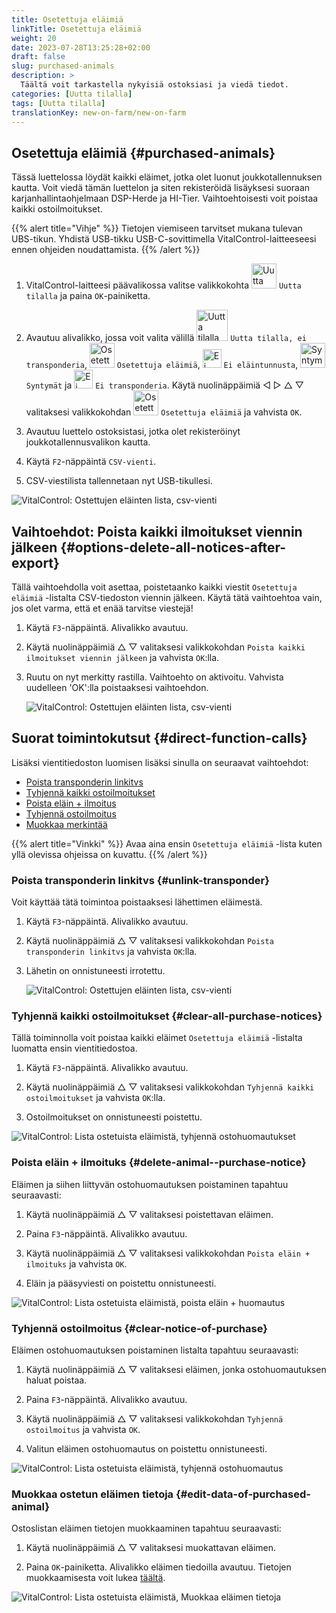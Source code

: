 ```yaml
---
title: Osetettuja eläimiä
linkTitle: Osetettuja eläimiä
weight: 20
date: 2023-07-28T13:25:28+02:00
draft: false
slug: purchased-animals
description: >
  Täältä voit tarkastella nykyisiä ostoksiasi ja viedä tiedot.
categories: [Uutta tilalla]
tags: [Uutta tilalla]
translationKey: new-on-farm/new-on-farm
---
```

## Osetettuja eläimiä {#purchased-animals}

Tässä luettelossa löydät kaikki eläimet, jotka olet luonut joukkotallennuksen kautta. Voit viedä tämän luettelon ja siten rekisteröidä lisäyksesi suoraan karjanhallintaohjelmaan DSP-Herde ja HI-Tier. Vaihtoehtoisesti voit poistaa kaikki ostoilmoitukset.

{{% alert title="Vihje" %}}
Tietojen viemiseen tarvitset mukana tulevan UBS-tikun. Yhdistä USB-tikku USB-C-sovittimella VitalControl-laitteeseesi ennen ohjeiden noudattamista.
{{% /alert %}}

1. VitalControl-laitteesi päävalikossa valitse valikkokohta <img src="/icons/main/new-on-farm.svg" width="40" align="bottom" alt="Uutta tilalla" /> `Uutta tilalla` ja paina `OK`-painiketta.

2. Avautuu alivalikko, jossa voit valita välillä <img src="/icons/registration/new-on-farm-no-transponder.svg" width="50" align="bottom" alt="Uutta tilalla, ei transponderia" /> `Uutta tilalla, ei transponderia`, <img src="/icons/main/new-on-farm.svg" width="40" align="bottom" alt="Osetettuja eläimiä" /> `Osetettuja eläimiä`, <img src="/icons/registration/no-eartag-number.svg" width="30" align="bottom" alt="Ei eläintunnusta" /> `Ei eläintunnusta`, <img src="/icons/main/births.svg" width="40" align="bottom" alt="Syntymät" /> `Syntymät` ja <img src="/icons/registration/no-transponder.svg" width="30" align="bottom" alt="Ei transponderia" /> `Ei transponderia`. Käytä nuolinäppäimiä ◁ ▷ △ ▽ valitaksesi valikkokohdan <img src="/icons/main/new-on-farm.svg" width="40" align="bottom" alt="Osetettuja eläimiä" /> `Osetettuja eläimiä` ja vahvista `OK`.

3. Avautuu luettelo ostoksistasi, jotka olet rekisteröinyt joukkotallennusvalikon kautta.

4. Käytä `F2`-näppäintä `CSV-vienti`.

5. CSV-viestilista tallennetaan nyt USB-tikullesi.

![VitalControl: Ostettujen eläinten lista, csv-vienti](../images/purchasedanimals.png "Osetettuja eläimiä, csv-vienti")

## Vaihtoehdot: Poista kaikki ilmoitukset viennin jälkeen {#options-delete-all-notices-after-export}

Tällä vaihtoehdolla voit asettaa, poistetaanko kaikki viestit `Osetettuja eläimiä` -listalta CSV-tiedoston viennin jälkeen. Käytä tätä vaihtoehtoa vain, jos olet varma, että et enää tarvitse viestejä!

1. Käytä `F3`-näppäintä. Alivalikko avautuu.

2. Käytä nuolinäppäimiä △ ▽ valitaksesi valikkokohdan `Poista kaikki ilmoitukset viennin jälkeen` ja vahvista `OK`:lla.

3. Ruutu on nyt merkitty rastilla. Vaihtoehto on aktivoitu. Vahvista uudelleen 'OK':lla poistaaksesi vaihtoehdon.

    ![VitalControl: Ostettujen eläinten lista, csv-vienti](../images/delete-all.png "Poista kaikki ilmoitukset viennin jälkeen")    

## Suorat toimintokutsut {#direct-function-calls}

Lisäksi vientitiedoston luomisen lisäksi sinulla on seuraavat vaihtoehdot:

- [Poista transponderin linkitvs](#unlink-transponder)
- [Tyhjennä kaikki ostoilmoitukset](#clear-all-purchase-notices)
- [Poista eläin + ilmoitus](#delete-animal--purchase-notice)
- [Tyhjennä ostoilmoitus](#clear-notice-of-purchase)
- [Muokkaa merkintää](#edit-data-of-purchased-animal)

{{% alert title="Vinkki" %}}
Avaa aina ensin `Osetettuja eläimiä` -lista kuten yllä olevissa ohjeissa on kuvattu.
{{% /alert %}}

### Poista transponderin linkitvs {#unlink-transponder}

Voit käyttää tätä toimintoa poistaaksesi lähettimen eläimestä.

1. Käytä `F3`-näppäintä. Alivalikko avautuu.

2. Käytä nuolinäppäimiä △ ▽ valitaksesi valikkokohdan `Poista transponderin linkitvs` ja vahvista `OK`:lla.

3. Lähetin on onnistuneesti irrotettu.

    ![VitalControl: Ostettujen eläinten lista, csv-vienti](../images/unlink-transponder.png "Osetettuja eläimiä, Poista transponderin linkitvs")

### Tyhjennä kaikki ostoilmoitukset {#clear-all-purchase-notices}

Tällä toiminnolla voit poistaa kaikki eläimet `Osetettuja eläimiä` -listalta luomatta ensin vientitiedostoa.

1. Käytä `F3`-näppäintä. Alivalikko avautuu.

2. Käytä nuolinäppäimiä △ ▽ valitaksesi valikkokohdan `Tyhjennä kaikki ostoilmoitukset` ja vahvista `OK`:lla.

3. Ostoilmoitukset on onnistuneesti poistettu.

![VitalControl: Lista ostetuista eläimistä, tyhjennä ostohuomautukset](../images/clear.png "Tyhjennä kaikki ostohuomautukset")

### Poista eläin + ilmoituks {#delete-animal--purchase-notice}

Eläimen ja siihen liittyvän ostohuomautuksen poistaminen tapahtuu seuraavasti:

1. Käytä nuolinäppäimiä △ ▽ valitaksesi poistettavan eläimen.

2. Paina `F3`-näppäintä. Alivalikko avautuu.

3. Käytä nuolinäppäimiä △ ▽ valitaksesi valikkokohdan `Poista eläin + ilmoituks` ja vahvista `OK`.

4. Eläin ja pääsyviesti on poistettu onnistuneesti.

![VitalControl: Lista ostetuista eläimistä, poista eläin + huomautus](../images/delete.png "Poista eläin + huomautus")

### Tyhjennä ostoilmoitus {#clear-notice-of-purchase}

Eläimen ostohuomautuksen poistaminen listalta tapahtuu seuraavasti:

1. Käytä nuolinäppäimiä △ ▽ valitaksesi eläimen, jonka ostohuomautuksen haluat poistaa.

2. Paina `F3`-näppäintä. Alivalikko avautuu.

3. Käytä nuolinäppäimiä △ ▽ valitaksesi valikkokohdan `Tyhjennä ostoilmoitus` ja vahvista `OK`.

4. Valitun eläimen ostohuomautus on poistettu onnistuneesti.

![VitalControl: Lista ostetuista eläimistä, tyhjennä ostohuomautus](../images/clearnotice.png "Tyhjennä ostoilmoitus")

### Muokkaa ostetun eläimen tietoja {#edit-data-of-purchased-animal}

Ostoslistan eläimen tietojen muokkaaminen tapahtuu seuraavasti:

1. Käytä nuolinäppäimiä △ ▽ valitaksesi muokattavan eläimen.

2. Paina `OK`-painiketta. Alivalikko eläimen tiedoilla avautuu. Tietojen muokkaamisesta voit lukea [täältä](/fi/docs/actions/edit/).

![VitalControl: Lista ostetuista eläimistä, Muokkaa eläimen tietoja](../images/edit.png "Muokkaa ostetun eläimen tietoja")
